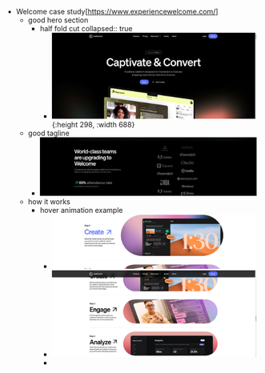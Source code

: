 - Welcome case study[https://www.experiencewelcome.com/]
	- good hero section
		- half fold cut
		  collapsed:: true
			- ![image.png](../assets/image_1678259893402_0.png){:height 298, :width 688}
	- good tagline
		- ![image.png](../assets/image_1678259928129_0.png)
	- how it works
		- hover animation example
			- ![image.png](../assets/image_1678260181970_0.png)
			- ![image.png](../assets/image_1678260197287_0.png)
			-